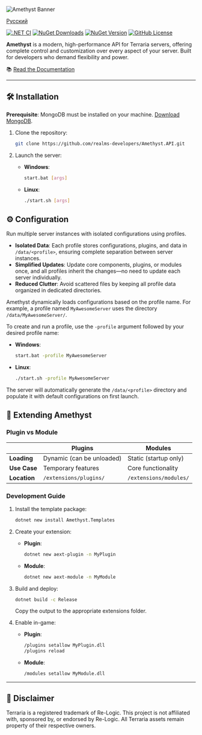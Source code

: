![Amethyst Banner](https://github.com/user-attachments/assets/72706bdc-f722-48b4-a3b2-80006ec199be)

[Русский](README_ru.md)

[![.NET CI](https://github.com/realms-developers/Amethyst.API/actions/workflows/dotnet.yml/badge.svg)](https://github.com/realms-developers/Amethyst.API/actions/workflows/dotnet.yml)
[![NuGet Downloads](https://img.shields.io/nuget/dt/Amethyst.Server)](https://www.nuget.org/packages/Amethyst.Server)
[![NuGet Version](https://img.shields.io/nuget/v/Amethyst.Server)](https://www.nuget.org/packages/Amethyst.Server)
[![GitHub License](https://img.shields.io/github/license/realms-developers/Amethyst.API)](LICENSE)


**Amethyst** is a modern, high-performance API for Terraria servers, offering complete control and customization over every aspect of your server. Built for developers who demand flexibility and power.

📚 [Read the Documentation](https://realms-developers.github.io/Amethyst.Documentation/)

---

## 🛠️ Installation

**Prerequisite**: MongoDB must be installed on your machine. [Download MongoDB](https://www.mongodb.com/try/download/community).

1. Clone the repository:
   ```bash
   git clone https://github.com/realms-developers/Amethyst.API.git
   ```

2. Launch the server:
   - **Windows**:
     ```bash
     start.bat [args]
     ```
   - **Linux**:
     ```bash
     ./start.sh [args]
     ```

## ⚙️ Configuration

Run multiple server instances with isolated configurations using profiles.

- **Isolated Data**: Each profile stores configurations, plugins, and data in `/data/<profile>`, ensuring complete separation between server instances.
- **Simplified Updates**: Update core components, plugins, or modules once, and all profiles inherit the changes—no need to update each server individually.
- **Reduced Clutter**: Avoid scattered files by keeping all profile data organized in dedicated directories.

Amethyst dynamically loads configurations based on the profile name. For example, a profile named `MyAwesomeServer` uses the directory `/data/MyAwesomeServer/`.

To create and run a profile, use the `-profile` argument followed by your desired profile name:
   - **Windows**:
     ```bash
     start.bat -profile MyAwesomeServer
     ```
   - **Linux**:
     ```bash
     ./start.sh -profile MyAwesomeServer
     ```

The server will automatically generate the `/data/<profile>` directory and populate it with default configurations on first launch.

## 🧩 Extending Amethyst

### Plugin vs Module
|               | Plugins                       | Modules                     |
|---------------|-------------------------------|-----------------------------|
| **Loading**   | Dynamic (can be unloaded)     | Static (startup only)       |
| **Use Case**  | Temporary features            | Core functionality          |
| **Location**  | `/extensions/plugins/`        | `/extensions/modules/`      |

### Development Guide

1. Install the template package:
   ```bash
   dotnet new install Amethyst.Templates
   ```

2. Create your extension:
   - **Plugin**:
     ```bash
     dotnet new aext-plugin -n MyPlugin
     ```
   - **Module**:
     ```bash
     dotnet new aext-module -n MyModule
     ```

3. Build and deploy:
   ```bash
   dotnet build -c Release
   ```
   Copy the output to the appropriate extensions folder.

4. Enable in-game:
   - **Plugin**:
     ```bash
     /plugins setallow MyPlugin.dll
     /plugins reload
     ```
   - **Module**:
     ```bash
     /modules setallow MyModule.dll
     ```

---

## 📜 Disclaimer

Terraria is a registered trademark of Re-Logic. This project is not affiliated with, sponsored by, or endorsed by Re-Logic. All Terraria assets remain property of their respective owners.
